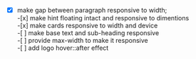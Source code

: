 -[x] make gap between paragraph responsive to width;<br /> -[x] make hint floating intact and responsive to dimentions <br /> -[x] make cards responsive to width and device <br /> -[ ] make base text and sub-heading responsive <br /> -[ ] provide max-width to make it responsive <br /> -[ ] add logo hover::after effect
